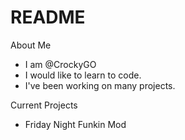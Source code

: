 # README
About Me
- I am @CrockyGO
- I would like to learn to code.
- I've been working on many projects.

Current Projects
- Friday Night Funkin Mod
